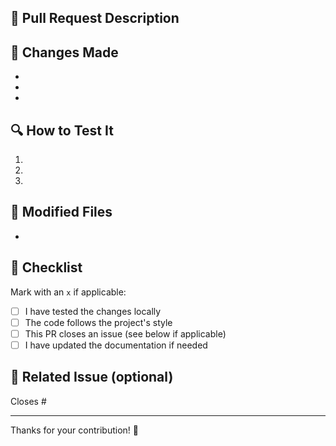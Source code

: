 ## 📌 Pull Request Description

<!-- Briefly describe what problem this PR solves or what functionality it implements. -->

## 🧩 Changes Made

<!-- List the main changes introduced by this PR. -->
- 
- 
- 

## 🔍 How to Test It

<!-- Clear instructions for validating the changes in this PR. Include commands, routes, or test cases. -->
1. 
2. 
3. 

## 📂 Modified Files

<!-- List of relevant files that were modified, added, or deleted. -->
- 

## 🛑 Checklist

Mark with an `x` if applicable:

- [ ] I have tested the changes locally
- [ ] The code follows the project's style
- [ ] This PR closes an issue (see below if applicable)
- [ ] I have updated the documentation if needed

## 🔗 Related Issue (optional)

<!-- If this PR fixes an issue, use the magic keyword: -->
<!-- Example: Closes #12 -->
Closes #

---

Thanks for your contribution! 🚀
